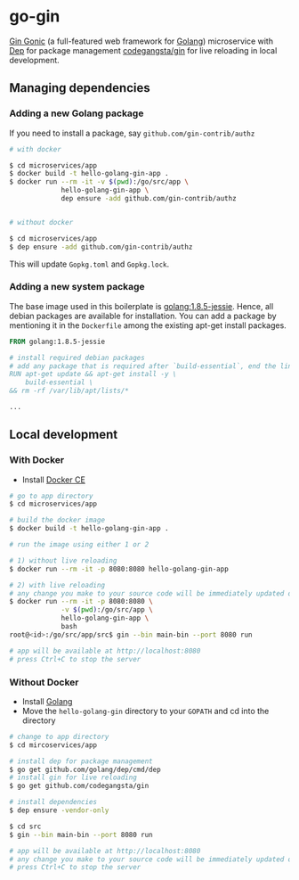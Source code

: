 # go-gin

[Gin Gonic](https://gin-gonic.github.io/gin/) (a full-featured web framework for [Golang](https://golang.org/)) microservice with [Dep](https://golang.github.io/dep/) for package management [codegangsta/gin](https://github.com/codegangsta/gin) for live reloading in local development.

## Managing dependencies

### Adding a new Golang package

If you need to install a package, say `github.com/gin-contrib/authz`
```bash
# with docker

$ cd microservices/app
$ docker build -t hello-golang-gin-app .
$ docker run --rm -it -v $(pwd):/go/src/app \
             hello-golang-gin-app \
             dep ensure -add github.com/gin-contrib/authz


# without docker

$ cd microservices/app
$ dep ensure -add github.com/gin-contrib/authz
```
This will update `Gopkg.toml` and `Gopkg.lock`.

### Adding a new system package

The base image used in this boilerplate is [golang:1.8.5-jessie](https://hub.docker.com/_/golang/). Hence, all debian packages are available for installation. You can add a package by mentioning it in the `Dockerfile` among the existing apt-get install packages.

```dockerfile
FROM golang:1.8.5-jessie

# install required debian packages
# add any package that is required after `build-essential`, end the line with \
RUN apt-get update && apt-get install -y \
    build-essential \
&& rm -rf /var/lib/apt/lists/*

...
```

## Local development

### With Docker

- Install [Docker CE](https://docs.docker.com/engine/installation/)

```bash
# go to app directory
$ cd microservices/app

# build the docker image
$ docker build -t hello-golang-gin-app .

# run the image using either 1 or 2

# 1) without live reloading
$ docker run --rm -it -p 8080:8080 hello-golang-gin-app

# 2) with live reloading
# any change you make to your source code will be immediately updated on the running app
$ docker run --rm -it -p 8080:8080 \
             -v $(pwd):/go/src/app \
             hello-golang-gin-app \
             bash
root@<id>:/go/src/app/src$ gin --bin main-bin --port 8080 run

# app will be available at http://localhost:8080
# press Ctrl+C to stop the server
```

### Without Docker

- Install [Golang](https://golang.org/doc/install)
- Move the `hello-golang-gin` directory to your `GOPATH` and cd into the directory

```bash
# change to app directory
$ cd mircoservices/app

# install dep for package management
$ go get github.com/golang/dep/cmd/dep
# install gin for live reloading
$ go get github.com/codegangsta/gin

# install dependencies
$ dep ensure -vendor-only

$ cd src
$ gin --bin main-bin --port 8080 run

# app will be available at http://localhost:8080
# any change you make to your source code will be immediately updated on the running app
# press Ctrl+C to stop the server
```
